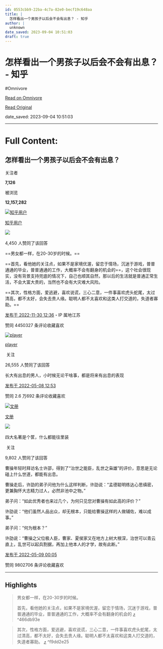 ```yaml
---
id: 0553cbb9-22ba-4c7a-82e0-becf19c648aa
title: |
  怎样看出一个男孩子以后会不会有出息？ - 知乎
author: |
  unknown
date_saved: 2023-09-04 10:51:03
draft: true
---
```


# 怎样看出一个男孩子以后会不会有出息？ - 知乎
#Omnivore

[Read on Omnivore](https://omnivore.app/me/https-www-zhihu-com-question-531144023-answer-2781973517-18a60acd69f)

[Read Original](https://www.zhihu.com/question/531144023/answer/2781973517)

date_saved: 2023-09-04 10:51:03


--- 

# Full Content: 

## 怎样看出一个男孩子以后会不会有出息？

关注者

**7,126**

被浏览

**12,157,282**

[![知乎用户](https://proxy-prod.omnivore-image-cache.app/0x0,s0FkcLp3_k95OCruVwiumCeVEmilQALM9u9a10abJBNk/https://pica.zhimg.com/v2-abed1a8c04700ba7d72b45195223e0ff_l.jpg?source=1940ef5c)](https://www.zhihu.com/people/fb8a5bc1d23a339265de4f7b90446b65)

[知乎用户](https://www.zhihu.com/people/fb8a5bc1d23a339265de4f7b90446b65)

​![](https://proxy-prod.omnivore-image-cache.app/0x0,sEQaOWrSM4sYxMszrQ6lhsM51WgM5AvlqxCkeG6GJZz4/https://pic1.zhimg.com/v2-4812630bc27d642f7cafcd6cdeca3d7a.jpg?source=88ceefae)

4,450 人赞同了该回答

==男女都一样，在20-30岁的时候。==

==首先，看他她的关注点，如果不是家境优渥，留恋于情场，沉迷于游戏，普普通通的毕业，普普通通的工作，大概率不会有翻身的机会的==，这个社会很现实，没有背景支持兜底的情况下，自己也顺其自然，那以后的生活就是普通正常生活，不会大富大贵的，当然也不会有大灾难大风险。

==其次，性格方面，爱逃避，喜欢说谎，三心二意，一件事喜欢虎头蛇尾，太过清高，都不太好，会失去贵人缘。聪明人都不太喜欢和这类人打交道的，失道者寡助。==

[发布于 2022-11-30 12:36](https://www.zhihu.com/question/531144023/answer/2781973517)・IP 属地江苏

​赞同 4450​​327 条评论​收藏​喜欢

[![player](https://proxy-prod.omnivore-image-cache.app/0x0,s3TjXJb7I-Gs-eFyvoF3VJWMeWxq7UkuRlk3BKN04bkI/https://picx.zhimg.com/v2-360a8ee9f8edcfcada020f9315d3f6a7_l.jpg?source=1940ef5c)](https://www.zhihu.com/people/player-64)

[player](https://www.zhihu.com/people/player-64)

​ 关注

26,555 人赞同了该回答

长大有出息的男人，小时候无论干啥事，都是将来有出息的表现

[发布于 2022-05-08 12:53](https://www.zhihu.com/question/531144023/answer/2476290512)

​赞同 2.6 万​​692 条评论​收藏​喜欢

[![文册](https://proxy-prod.omnivore-image-cache.app/0x0,sbLFweYrME7zqKTIyhuQlpa2JXXZ5yQVI8vnap1e6h9U/https://picx.zhimg.com/v2-56a93a4ffbcf70e832215cd67b038c49_l.jpg?source=1940ef5c)](https://www.zhihu.com/people/wen-dao-wang-86)

[文册](https://www.zhihu.com/people/wen-dao-wang-86)

​![](https://proxy-prod.omnivore-image-cache.app/0x0,sEQaOWrSM4sYxMszrQ6lhsM51WgM5AvlqxCkeG6GJZz4/https://pic1.zhimg.com/v2-4812630bc27d642f7cafcd6cdeca3d7a.jpg?source=88ceefae)

四大名著是个筐，什么都能往里装

​ 关注

9,802 人赞同了该回答

曹操年轻时拜访名士许邵，得到了“治世之能臣，乱世之枭雄”的评价，意思是无论碰上什么世道，都能有出息。

曹操走后，许劭的弟子问他为什么这样判断，许劭说：“孟德聪明练达心思缜密，更兼胸怀大志精力过人，必然非池中之物。”

弟子问：“如此优秀者也来过几个，为何只见您对曹操有如此高的评价？”

许劭说：“他们虽然人品出众，却无根本，只能给曹操这样的人做辅佐，难以成事。”

弟子问：“何为根本？”

许劭说：“曹操之父位极人臣，曹家、夏侯家又在地方上树大根深，治世可以青云直上，乱世可以起兵割据，再加上他本人的才学，故有此断。”

[发布于 2022-05-09 00:05](https://www.zhihu.com/question/531144023/answer/2476711758)

​赞同 9802​​706 条评论​收藏​喜欢

---

## Highlights

> 男女都一样，在20-30岁的时候。
> 
> 首先，看他她的关注点，如果不是家境优渥，留恋于情场，沉迷于游戏，普普通通的毕业，普普通通的工作，大概率不会有翻身的机会的 [⤴️](https://omnivore.app/me/https-www-zhihu-com-question-531144023-answer-2781973517-18a60acd69f#466db93e-4a87-4acd-b8f9-42d927042081)  ^466db93e

> 其次，性格方面，爱逃避，喜欢说谎，三心二意，一件事喜欢虎头蛇尾，太过清高，都不太好，会失去贵人缘。聪明人都不太喜欢和这类人打交道的，失道者寡助。 [⤴️](https://omnivore.app/me/https-www-zhihu-com-question-531144023-answer-2781973517-18a60acd69f#f9dd2e25-26fa-44f0-b2a3-f05745499cec)  ^f9dd2e25

